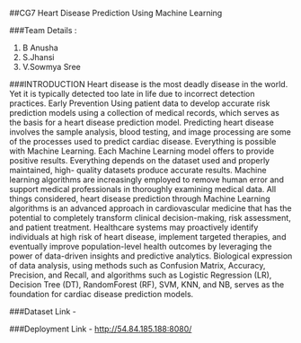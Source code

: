 ##CG7
Heart Disease Prediction Using Machine Learning


###Team Details :
1. B Anusha
2. S.Jhansi
3. V.Sowmya Sree

###INTRODUCTION
Heart disease is the most deadly disease in the world. Yet it is typically detected too late in life due to incorrect detection practices. 
Early Prevention Using patient data to develop accurate risk prediction models using a collection of medical records, which serves as the basis for a heart disease prediction model.
Predicting heart disease involves the sample analysis, blood testing, and image processing are some of the processes used to predict cardiac disease. 
Everything is possible with Machine Learning. Each Machine Learning model offers to provide positive results. 
Everything depends on the dataset used and properly maintained, high- quality datasets produce accurate results. 
Machine learning algorithms are increasingly employed to remove human error and support medical professionals in thoroughly examining medical data. All things considered, heart disease prediction through Machine Learning algorithms is an advanced approach in cardiovascular medicine that has the potential to completely transform clinical decision-making, risk assessment, and patient treatment.
Healthcare systems may proactively identify individuals at high risk of heart disease, implement targeted therapies, and eventually improve population-level health outcomes by leveraging the power of data-driven insights and predictive analytics. 
Biological expression of data analysis, using methods such as Confusion Matrix, Accuracy, Precision, and Recall, and algorithms such as Logistic Regression (LR), Decision Tree (DT), RandomForest (RF), SVM, KNN, and NB, serves as the foundation for cardiac disease prediction models.


###Dataset
Link - 

###Deployment
Link - http://54.84.185.188:8080/


